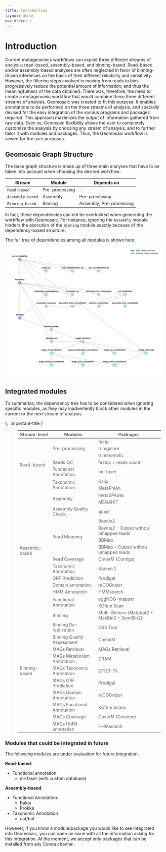 ```yaml
---
title: Introduction
layout: about
nav_order: 2
---
```




# Introduction


Current metagenomics workflows can exploit three different streams of analysis: read-based, assembly-based, and binning-based. Read-based and/or assembly-based analyses are often neglected in favor of binning-driven inferences on the basis of their different reliability and sensitivity. However, the filtering steps involved in moving from reads to bins progressively reduce the potential amount of information, and thus the meaningfulness of the data obtained. There was, therefore, the need to create a metagenomic workflow that would combine these three different streams of analysis. Geomosaic was created to fit this purpose. It enables annotations to be performed on the three streams of analysis, and specially devised for the easy integration of the various programs and packages required. This approach maximizes the output of information gathered from raw data. 
Even so, Gemosaic flexibility allows the user to completely customize the analysis by choosing any stream of analysis, and to further tailor it with modules and packages. Thus, the Geomosaic workflow is sewed for the user purposes.


## Geomosaic Graph Structure

The base graph structure is made up of three main analyses that have to be taken into account when choosing the desired workflow:

| Stream | Module | Depends on |
|-------|------|--------|
| `Read-based`| Pre-processing | - |
| `Assembly-based`| Assembly | Pre-processing |
| `Binning-based`| Binning | Assembly, Pre-processing|

In fact, these dependencies can not be overlooked when generating the workflow with Geomosaic. For instance, ignoring the `Assembly` module hinders the execution of the `Binning` module exactly because of the dependency-based structure.

The full tree of dependencies among all modules is shown here.

![modules_DAG](assets/images/modules_DAG.png)

## Integrated modules

To summarise, the dependency tree has to be considered when ignoring specific modules, as they may inadvertently block other modules in the current or the next stream of analysis.

{: .important-title }
> 
> <table>
>     <thead>
>         <tr>
>             <th>Stream-level</th>
>             <th>Modules</th>
>             <th>Packages</th>
>         </tr>
>     </thead>
>     <tbody>
>         <tr>
>             <td rowspan=7>Read-based</td>
>             <td rowspan=3>Pre-processing</td>
>             <td>fastp</td>
>         </tr>
>         <tr>
>             <td>trimgalore</td>
>         </tr>
>         <tr>
>             <td>trimmomatic</td>
>         </tr>
>         <tr>
>             <td rowspan=1>Reads QC</td>
>             <td>fastqc + reads count</td>
>         </tr>
>         <tr>
>             <td rowspan=1>Functional Annotation</td>
>             <td>mi-faser</td>
>         </tr>
>         <tr>
>             <td rowspan=2>Taxonomic Annotation</td>
>             <td>Kaiju</td>
>         </tr>
>         <tr>
>             <td>MetaPhlAn</td>
>         </tr>
>         <tr>
>             <td rowspan=14>Assembly-based</td>
>             <td rowspan=2>Assembly</td>
>             <td>metaSPAdes</td>
>         </tr>
>         <tr>
>             <td>MEGAHIT</td>
>         </tr>
>         <tr>
>             <td rowspan=1>Assembly Quality Check</td>
>             <td>quast</td>
>         </tr>
>         <tr>
>             <td rowspan=4>Read Mapping</td>
>             <td>Bowtie2</td>
>         </tr>
>         <tr>
>             <td>Bowtie2 - Output withou umapped reads</td>
>         </tr>
>         <tr>
>             <td>BBMap</td>
>         </tr>
>         <tr>
>             <td>BBMap - Output withou umapped reads</td>
>         </tr>
>         <tr>
>             <td rowspan=1>Read Coverage</td>
>             <td>CoverM (Contigs)</td>
>         </tr>
>         <tr>
>             <td rowspan=1>Taxonomic Annotation</td>
>             <td>Kraken 2</td>
>         </tr>
>         <tr>
>             <td rowspan=1>ORF Prediction</td>
>             <td>Prodigal</td>
>         </tr>
>         <tr>
>             <td rowspan=1>Domain annotation</td>
>             <td>reCOGnizer</td>
>         </tr>
>         <tr>
>             <td rowspan=1>HMM Annotation</td>
>             <td>HMMsearch</td>
>         </tr>
>         <tr>
>             <td rowspan=2>Functional Annotation</td>
>             <td>eggNOG-mapper</td>
>         </tr>
>         <tr>
>             <td>KOfam Scan</td>
>         </tr>
>         <tr>
>             <td rowspan=11>Binning-based</td>
>             <td rowspan=1>Binning</td>
>             <td>Multi-Binners (Metabat2 + MaxBin2 + SemiBin2)</td>
>         </tr>
>         <tr>
>             <td rowspan=1>Binning De-replication</td>
>             <td>DAS Tool</td>
>         </tr>
>         <tr>
>             <td rowspan=1>Binning Quality Assessment</td>
>             <td>CheckM</td>
>         </tr>
>         <tr>
>             <td rowspan=1>MAGs Retrieval</td>
>             <td>MAGs Retrieval</td>
>         </tr>
>         <tr>
>             <td rowspan=1>MAGs Metabolism Annotation</td>
>             <td>DRAM</td>
>         </tr>
>         <tr>
>             <td rowspan=1>MAGs Taxonomic Annotation</td>
>             <td>GTDB-Tk</td>
>         </tr>
>         <tr>
>             <td rowspan=1>MAGs ORF Prediction</td>
>             <td>Prodigal</td>
>         </tr>
>         <tr>
>             <td rowspan=1>MAGs Domain Annotation</td>
>             <td>reCOGnizer</td>
>         </tr>
>          <tr>
>             <td rowspan=1>MAGs Functional Annotation</td>
>             <td>KOfam Scans</td>
>         </tr>
>         <tr>
>             <td rowspan=1>MAGs Coverage</td>
>             <td>CoverM (Genome)</td>
>         </tr>
>         <tr>
>             <td rowspan=1>MAGs HMM annotation</td>
>             <td>HHMsearch</td>
>         </tr>
>     </tbody>
> </table>


### Modules that could be integrated in future
The following modules are under evaluation for future integration. 

__Read-based__:
- Functional annotation
    - mi-faser (with custom database)

__Assembly-based__:
- Functional Annotation:
    - Bakta
    - Prokka
- Taxonomic Annotation
    - cat/bat


However, if you know a module/package you would like to see integrated into Geomosaic, you can open an issue with all the information asking for this integration. At the moment, we accept only packages that can be installed from any Conda channel.
